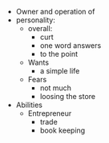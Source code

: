 - Owner and operation of 
- personality:
    - overall:
        - curt
        - one word answers
        - to the point
    - Wants
        - a simple life
    - Fears
        - not much
        - loosing the store
- Abilities
    - Entrepreneur
        - trade
        - book keeping